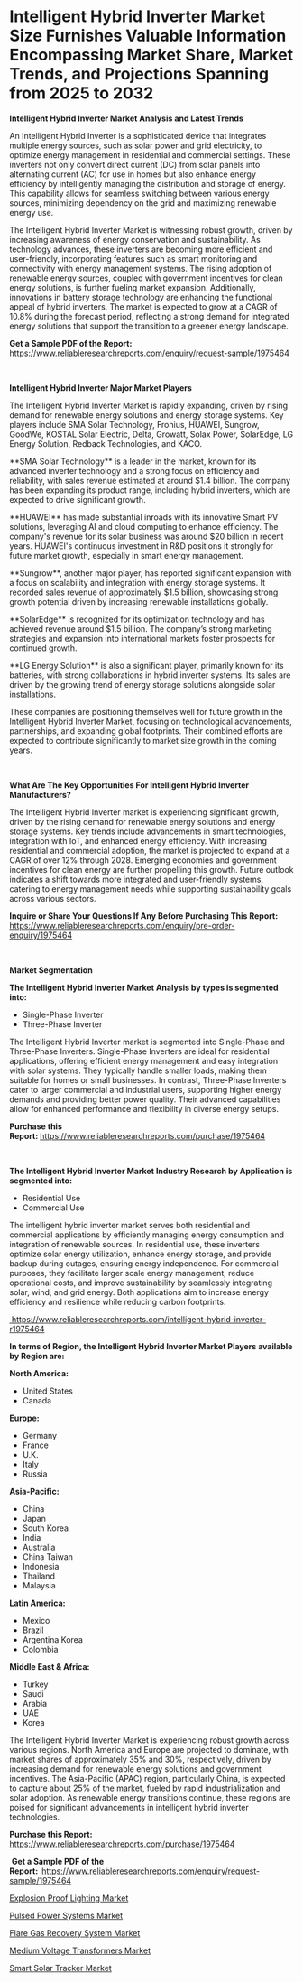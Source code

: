 <p><h1>Intelligent Hybrid Inverter Market Size Furnishes Valuable Information Encompassing Market Share, Market Trends, and Projections Spanning from 2025 to 2032</h1></p><p><strong>Intelligent Hybrid Inverter Market Analysis and Latest Trends</strong></p>
<p><p>An Intelligent Hybrid Inverter is a sophisticated device that integrates multiple energy sources, such as solar power and grid electricity, to optimize energy management in residential and commercial settings. These inverters not only convert direct current (DC) from solar panels into alternating current (AC) for use in homes but also enhance energy efficiency by intelligently managing the distribution and storage of energy. This capability allows for seamless switching between various energy sources, minimizing dependency on the grid and maximizing renewable energy use.</p><p>The Intelligent Hybrid Inverter Market is witnessing robust growth, driven by increasing awareness of energy conservation and sustainability. As technology advances, these inverters are becoming more efficient and user-friendly, incorporating features such as smart monitoring and connectivity with energy management systems. The rising adoption of renewable energy sources, coupled with government incentives for clean energy solutions, is further fueling market expansion. Additionally, innovations in battery storage technology are enhancing the functional appeal of hybrid inverters. The market is expected to grow at a CAGR of 10.8% during the forecast period, reflecting a strong demand for integrated energy solutions that support the transition to a greener energy landscape.</p></p>
<p><strong>Get a Sample PDF of the Report:&nbsp;</strong> <a href="https://www.reliableresearchreports.com/enquiry/request-sample/1975464?utm_campaign=83&utm_medium=2&utm_source=Github&utm_content=ia&utm_term=13022025&utm_id=intelligent-hybrid-inverter">https://www.reliableresearchreports.com/enquiry/request-sample/1975464</a></p>
<p>&nbsp;</p>
<p><strong>Intelligent Hybrid Inverter Major Market Players</strong></p>
<p><p>The Intelligent Hybrid Inverter Market is rapidly expanding, driven by rising demand for renewable energy solutions and energy storage systems. Key players include SMA Solar Technology, Fronius, HUAWEI, Sungrow, GoodWe, KOSTAL Solar Electric, Delta, Growatt, Solax Power, SolarEdge, LG Energy Solution, Redback Technologies, and KACO.</p><p>**SMA Solar Technology** is a leader in the market, known for its advanced inverter technology and a strong focus on efficiency and reliability, with sales revenue estimated at around $1.4 billion. The company has been expanding its product range, including hybrid inverters, which are expected to drive significant growth.</p><p>**HUAWEI** has made substantial inroads with its innovative Smart PV solutions, leveraging AI and cloud computing to enhance efficiency. The company's revenue for its solar business was around $20 billion in recent years. HUAWEI's continuous investment in R&D positions it strongly for future market growth, especially in smart energy management.</p><p>**Sungrow**, another major player, has reported significant expansion with a focus on scalability and integration with energy storage systems. It recorded sales revenue of approximately $1.5 billion, showcasing strong growth potential driven by increasing renewable installations globally.</p><p>**SolarEdge** is recognized for its optimization technology and has achieved revenue around $1.5 billion. The company’s strong marketing strategies and expansion into international markets foster prospects for continued growth.</p><p>**LG Energy Solution** is also a significant player, primarily known for its batteries, with strong collaborations in hybrid inverter systems. Its sales are driven by the growing trend of energy storage solutions alongside solar installations.</p><p>These companies are positioning themselves well for future growth in the Intelligent Hybrid Inverter Market, focusing on technological advancements, partnerships, and expanding global footprints. Their combined efforts are expected to contribute significantly to market size growth in the coming years.</p></p>
<p>&nbsp;</p>
<p><strong>What Are The Key Opportunities For Intelligent Hybrid Inverter Manufacturers?</strong></p>
<p><p>The Intelligent Hybrid Inverter market is experiencing significant growth, driven by the rising demand for renewable energy solutions and energy storage systems. Key trends include advancements in smart technologies, integration with IoT, and enhanced energy efficiency. With increasing residential and commercial adoption, the market is projected to expand at a CAGR of over 12% through 2028. Emerging economies and government incentives for clean energy are further propelling this growth. Future outlook indicates a shift towards more integrated and user-friendly systems, catering to energy management needs while supporting sustainability goals across various sectors.</p></p>
<p><strong>Inquire or Share Your Questions If Any Before Purchasing This Report:</strong> <a href="https://www.reliableresearchreports.com/enquiry/pre-order-enquiry/1975464?utm_campaign=83&utm_medium=2&utm_source=Github&utm_content=ia&utm_term=13022025&utm_id=intelligent-hybrid-inverter">https://www.reliableresearchreports.com/enquiry/pre-order-enquiry/1975464</a></p>
<p>&nbsp;</p>
<p><strong>Market Segmentation</strong></p>
<p><strong>The Intelligent Hybrid Inverter Market Analysis by types is segmented into:</strong></p>
<p><ul><li>Single-Phase Inverter</li><li>Three-Phase Inverter</li></ul></p>
<p><p>The Intelligent Hybrid Inverter market is segmented into Single-Phase and Three-Phase Inverters. Single-Phase Inverters are ideal for residential applications, offering efficient energy management and easy integration with solar systems. They typically handle smaller loads, making them suitable for homes or small businesses. In contrast, Three-Phase Inverters cater to larger commercial and industrial users, supporting higher energy demands and providing better power quality. Their advanced capabilities allow for enhanced performance and flexibility in diverse energy setups.</p></p>
<p><strong>Purchase this Report:&nbsp;</strong><a href="https://www.reliableresearchreports.com/purchase/1975464?utm_campaign=83&utm_medium=2&utm_source=Github&utm_content=ia&utm_term=13022025&utm_id=intelligent-hybrid-inverter">https://www.reliableresearchreports.com/purchase/1975464</a></p>
<p>&nbsp;</p>
<p><strong>The Intelligent Hybrid Inverter Market Industry Research by Application is segmented into:</strong></p>
<p><ul><li>Residential Use</li><li>Commercial Use</li></ul></p>
<p><p>The intelligent hybrid inverter market serves both residential and commercial applications by efficiently managing energy consumption and integration of renewable sources. In residential use, these inverters optimize solar energy utilization, enhance energy storage, and provide backup during outages, ensuring energy independence. For commercial purposes, they facilitate larger scale energy management, reduce operational costs, and improve sustainability by seamlessly integrating solar, wind, and grid energy. Both applications aim to increase energy efficiency and resilience while reducing carbon footprints.</p></p>
<p><a href="https://www.reliableresearchreports.com/intelligent-hybrid-inverter-r1975464?utm_campaign=83&utm_medium=2&utm_source=Github&utm_content=ia&utm_term=13022025&utm_id=intelligent-hybrid-inverter">&nbsp;https://www.reliableresearchreports.com/intelligent-hybrid-inverter-r1975464</a></p>
<p><strong>In terms of Region, the Intelligent Hybrid Inverter Market Players available by Region are:</strong></p>
<p>
    <p> <strong> North America: </strong>
        <ul>
            <li>United States</li>
            <li>Canada</li>
        </ul>
        </p> 
    <p> <strong> Europe: </strong>
        <ul>
            <li>Germany</li>
            <li>France</li>
            <li>U.K.</li>
            <li>Italy</li>
            <li>Russia</li>
        </ul>
        </p> 
    <p> <strong> Asia-Pacific: </strong>
        <ul>
            <li>China</li>
            <li>Japan</li>
            <li>South Korea</li>
            <li>India</li>
            <li>Australia</li>
            <li>China Taiwan</li>
            <li>Indonesia</li>
            <li>Thailand</li>
            <li>Malaysia</li>
        </ul>
        </p> 
    <p> <strong> Latin America: </strong>
        <ul>
            <li>Mexico</li>
            <li>Brazil</li>
            <li>Argentina Korea</li>
            <li>Colombia</li>
        </ul>
        </p> 
    <p> <strong> Middle East & Africa: </strong>
        <ul>
            <li>Turkey</li>
            <li>Saudi</li>
            <li>Arabia</li>
            <li>UAE</li>
            <li>Korea</li>
        </ul>
    </p>
    </p>
<p><p>The Intelligent Hybrid Inverter Market is experiencing robust growth across various regions. North America and Europe are projected to dominate, with market shares of approximately 35% and 30%, respectively, driven by increasing demand for renewable energy solutions and government incentives. The Asia-Pacific (APAC) region, particularly China, is expected to capture about 25% of the market, fueled by rapid industrialization and solar adoption. As renewable energy transitions continue, these regions are poised for significant advancements in intelligent hybrid inverter technologies.</p></p>
<p><strong>Purchase this Report: </strong><a href="https://www.reliableresearchreports.com/purchase/1975464?utm_campaign=83&utm_medium=2&utm_source=Github&utm_content=ia&utm_term=13022025&utm_id=intelligent-hybrid-inverter">https://www.reliableresearchreports.com/purchase/1975464</a></p>
<p>&nbsp;<strong>Get a Sample PDF of the Report:&nbsp;&nbsp;</strong><a href="https://www.reliableresearchreports.com/enquiry/request-sample/1975464?utm_campaign=83&utm_medium=2&utm_source=Github&utm_content=ia&utm_term=13022025&utm_id=intelligent-hybrid-inverter">https://www.reliableresearchreports.com/enquiry/request-sample/1975464</a></p>
<p><strong></strong></p>
<p><p><a href="https://github.com/watzondechao/Market-Research-Report-List-1/blob/main/explosion-proof-lighting-market.md?utm_campaign=83&utm_medium=2&utm_source=Github&utm_content=ia&utm_term=13022025&utm_id=intelligent-hybrid-inverter">Explosion Proof Lighting Market</a></p><p><a href="https://github.com/iroldilom/Market-Research-Report-List-1/blob/main/pulsed-power-systems-market.md?utm_campaign=83&utm_medium=2&utm_source=Github&utm_content=ia&utm_term=13022025&utm_id=intelligent-hybrid-inverter">Pulsed Power Systems Market</a></p><p><a href="https://github.com/slmagaddam/Market-Research-Report-List-1/blob/main/flare-gas-recovery-system-market.md?utm_campaign=83&utm_medium=2&utm_source=Github&utm_content=ia&utm_term=13022025&utm_id=intelligent-hybrid-inverter">Flare Gas Recovery System Market</a></p><p><a href="https://github.com/moazugavate/Market-Research-Report-List-1/blob/main/medium-voltage-transformers-market.md?utm_campaign=83&utm_medium=2&utm_source=Github&utm_content=ia&utm_term=13022025&utm_id=intelligent-hybrid-inverter">Medium Voltage Transformers Market</a></p><p><a href="https://github.com/phephezxnf/Market-Research-Report-List-1/blob/main/smart-solar-tracker-market.md?utm_campaign=83&utm_medium=2&utm_source=Github&utm_content=ia&utm_term=13022025&utm_id=intelligent-hybrid-inverter">Smart Solar Tracker Market</a></p></p>